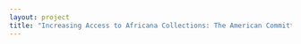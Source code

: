 ```yaml
--- 
layout: project 
title: "Increasing Access to Africana Collections: The American Committee on Africa and The Africa Fund Records" 
---
```



